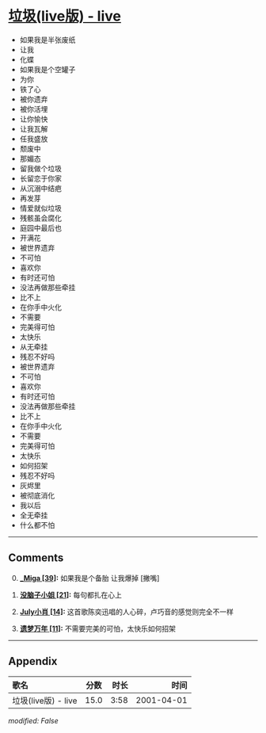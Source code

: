 # [垃圾(live版) - live](https://music.163.com/song?id=26075111)

* 如果我是半张废纸
* 让我
* 化蝶
* 如果我是个空罐子
* 为你
* 铁了心
* 被你遗弃
* 被你活埋
* 让你愉快
* 让我瓦解
* 任我盛放
* 颓废中
* 那媚态
* 留我做个垃圾
* 长留恋于你家
* 从沉溺中结疤
* 再发芽
* 情爱就似垃圾
* 残骸虽会腐化
* 庭园中最后也
* 开满花
* 被世界遗弃
* 不可怕
* 喜欢你
* 有时还可怕
* 没法再做那些牵挂
* 比不上
* 在你手中火化
* 不需要
* 完美得可怕
* 太快乐
* 从无牵挂
* 残忍不好吗
* 被世界遗弃
* 不可怕
* 喜欢你
* 有时还可怕
* 没法再做那些牵挂
* 比不上
* 在你手中火化
* 不需要
* 完美得可怕
* 太快乐
* 如何招架
* 残忍不好吗
* 灰烬里
* 被彻底消化
* 我以后
* 全无牵挂
* 什么都不怕


---

## Comments
0. **[_Miga \[39\]](https://music.163.com/#/user/home?id=57293829):** 如果我是个备胎 让我爆掉 [撇嘴]

1. **[没脑子小姐 \[21\]](https://music.163.com/#/user/home?id=79049095):** 每句都扎在心上

2. **[July小肖 \[14\]](https://music.163.com/#/user/home?id=77461679):** 这首歌陈奕迅唱的人心碎，卢巧音的感觉则完全不一样

3. **[遗梦万年 \[11\]](https://music.163.com/#/user/home?id=81250353):** 不需要完美的可怕，太快乐如何招架



---

## Appendix

|歌名|分数|时长|时间|
|:---|:---:|---:|---:|
|垃圾(live版) - live|15.0|3:58|2001-04-01

*modified: False*